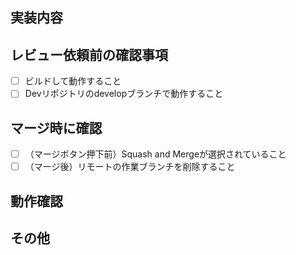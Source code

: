 <!-- I want to review in Japanese. -->
 
## 実装内容
<!-- 実装した内容、背景について書く。妥協点があれば書いておく。 -->

## レビュー依頼前の確認事項
- [ ] ビルドして動作すること
- [ ] Devリポジトリのdevelopブランチで動作すること

## マージ時に確認
- [ ] （マージボタン押下前）Squash and Mergeが選択されていること
- [ ] （マージ後）リモートの作業ブランチを削除すること

## 動作確認
<!-- レビュアーが動作確認するのに必要な手順と結果を書く。 -->

## その他
<!-- 気になる点、特にレビューしてほしい点等があれば書く。 -->

<!-- I want to review in Japanese. -->
